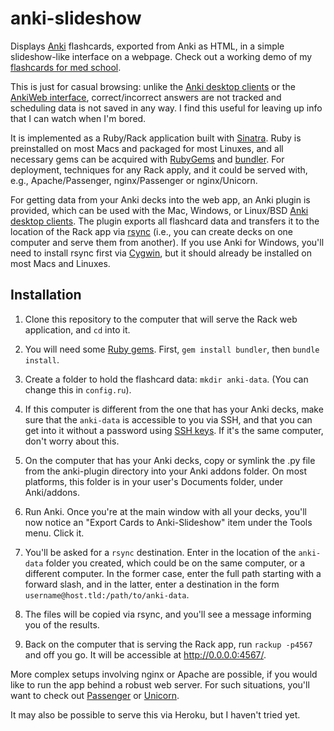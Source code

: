 anki-slideshow
==============

Displays [Anki][anki] flashcards, exported from Anki as HTML, in a simple slideshow-like interface on a webpage.  Check out a working demo of my [flashcards for med school](http://learn.tedpak.com/).

This is just for casual browsing: unlike the [Anki desktop clients][ankidl] or the [AnkiWeb interface][ankiweb], correct/incorrect answers are not tracked and scheduling data is not saved in any way.  I find this useful for leaving up info that I can watch when I'm bored.

It is implemented as a Ruby/Rack application built with [Sinatra][sinatra].  Ruby is preinstalled on most Macs and packaged for most Linuxes, and all necessary gems can be acquired with [RubyGems][rg] and [bundler][].  For deployment, techniques for any Rack apply, and it could be served with, e.g., Apache/Passenger, nginx/Passenger or nginx/Unicorn.

For getting data from your Anki decks into the web app, an Anki plugin is provided, which can be used with the Mac, Windows, or Linux/BSD [Anki desktop clients][ankidl].  The plugin exports all flashcard data and transfers it to the location of the Rack app via [rsync][] (i.e., you can create decks on one computer and serve them from another).  If you use Anki for Windows, you'll need to install rsync first via [Cygwin][cygwin], but it should already be installed on most Macs and Linuxes.

[anki]: http://ankisrs.net/
[sinatra]: http://www.sinatrarb.com/
[ankidl]: http://ankisrs.net/#download
[rsync]: http://rsync.samba.org/
[ankiweb]: https://ankiweb.net/
[rg]: http://www.rubygems.org/
[bundler]: http://bundler.io/
[cygwin]: http://www.cygwin.com/

Installation
------------

1. Clone this repository to the computer that will serve the Rack web application, and `cd` into it.

2. You will need some [Ruby gems][rg].  First, `gem install bundler`, then `bundle install`.

3. Create a folder to hold the flashcard data: `mkdir anki-data`.  (You can change this in `config.ru`).

4. If this computer is different from the one that has your Anki decks, make sure that the `anki-data` is accessible to you via SSH, and that you can get into it without a password using [SSH keys](http://www.debian.org/devel/passwordlessssh).  If it's the same computer, don't worry about this.

5. On the computer that has your Anki decks, copy or symlink the .py file from the anki-plugin directory into your Anki addons folder.  On most platforms, this folder is in your user's Documents folder, under Anki/addons.

6. Run Anki.  Once you're at the main window with all your decks, you'll now notice an "Export Cards to Anki-Slideshow" item under the Tools menu.  Click it.

7. You'll be asked for a `rsync` destination.  Enter in the location of the `anki-data` folder you created, which could be on the same computer, or a different computer.  In the former case, enter the full path starting with a forward slash, and in the latter, enter a destination in the form `username@host.tld:/path/to/anki-data`.

8. The files will be copied via rsync, and you'll see a message informing you of the results.

9. Back on the computer that is serving the Rack app, run `rackup -p4567` and off you go.  It will be accessible at <http://0.0.0.0:4567/>.

More complex setups involving nginx or Apache are possible, if you would like to run the app behind a robust web server.  For such situations, you'll want to check out [Passenger](https://www.phusionpassenger.com/) or [Unicorn](http://unicorn.bogomips.org/).

It may also be possible to serve this via Heroku, but I haven't tried yet.